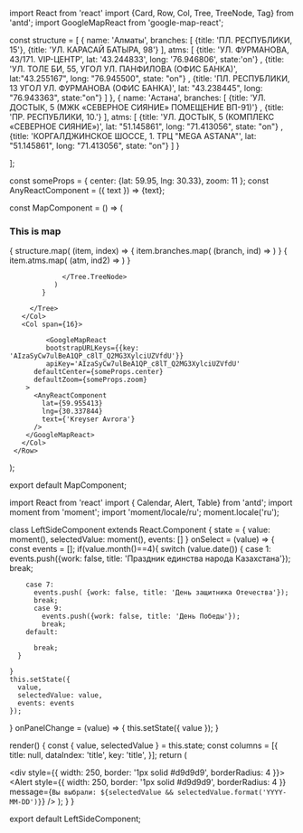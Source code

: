 import React from 'react'
import {Card, Row, Col, Tree, TreeNode, Tag} from 'antd';
import GoogleMapReact from 'google-map-react';

const structure = [
{
	name: 'Алматы',
		branches: [
					{title: 'ПЛ. РЕСПУБЛИКИ, 15'},
					{title: 'УЛ. КАРАСАЙ БАТЫРА, 98'}
				],
		atms: [
				{title: 'УЛ. ФУРМАНОВА, 43/171. VIP-ЦЕНТР',  lat: '43.244833', long: '76.946806', state:'on'} ,
				 {title:  'УЛ. ТОЛЕ БИ, 55, УГОЛ УЛ. ПАНФИЛОВА (ОФИС БАНКА)', lat:"43.255167", long: "76.945500", state: "on"} ,
				 {title:  'ПЛ. РЕСПУБЛИКИ, 13 УГОЛ УЛ. ФУРМАНОВА (ОФИС БАНКА)',  lat: "43.238445", long: "76.943363", state:"on"}
			]
},
{
	name: 'Астана',
		branches: [
					{title: 'УЛ. ДОСТЫК, 5 (МЖК «СЕВЕРНОЕ СИЯНИЕ» ПОМЕЩЕНИЕ ВП-91)'} ,
					{title: 'ПР. РЕСПУБЛИКИ, 10.'}
				],
		atms: [
				{title: 'УЛ. ДОСТЫК, 5 (КОМПЛЕКС «СЕВЕРНОЕ СИЯНИЕ»)', lat: "51.145861", long: "71.413056", state: "on"} ,
				 {title: 'КОРГАЛДЖИНСКОЕ ШОССЕ, 1. ТРЦ "MEGA ASTANA"', lat: "51.145861", long: "71.413056", state: "on"}
				]
}

];

const someProps = {
    center: {lat: 59.95, lng: 30.33},
    zoom: 11
  };
  const AnyReactComponent = ({ text }) =>  <Tag color="#2db7f5">{text}</Tag>;

const MapComponent = () => (
  <div className="offices-block">
    <h3>This is map</h3>
    <Row >
       <Col span={8}>
         <Tree>
            {
              structure.map( (item, index) =>
                 <Tree.TreeNode  key={index} title={item.name}>
                    {
                      item.branches.map( (branch, ind) =>
                        <Tree.TreeNode  key={ind+10} title={"Отделение: " + branch.title}/>
                      )
                    }
                    { item.atms.map( (atm, ind2) =>
                        <Tree.TreeNode  key={ind2+20} title={"ATM: " + atm.title}/>
                      )
                    }

                 </Tree.TreeNode>
               )
            }

         </Tree>
       </Col>
       <Col span={16}>

             <GoogleMapReact
             bootstrapURLKeys={{key: 'AIzaSyCw7ulBeA1QP_c8lT_Q2MG3XylciUZVfdU'}}
             apiKey='AIzaSyCw7ulBeA1QP_c8lT_Q2MG3XylciUZVfdU'
          defaultCenter={someProps.center}
          defaultZoom={someProps.zoom}
        >
          <AnyReactComponent
            lat={59.955413}
            lng={30.337844}
            text={'Kreyser Avrora'}
          />
        </GoogleMapReact>
       </Col>
     </Row>
   </div>
);

export default MapComponent;



import React from 'react'
import { Calendar, Alert, Table} from 'antd';
import moment from 'moment';
import 'moment/locale/ru';
moment.locale('ru');

class LeftSideComponent extends React.Component {
  state = {
    value: moment(),
    selectedValue: moment(),
    events: []
  }
  onSelect = (value) => {
    const events = [];
    if(value.month()==4){
      switch (value.date()) {
        case 1:
          events.push({work: false, title: 'Праздник единства народа Казахстана'});
          break;

        case 7:
          events.push( {work: false, title: 'День защитника Отечества'});
          break;
          case 9:
            events.push({work: false, title: 'День Победы'});
            break;
        default:

          break;
      }

    }
    this.setState({
      value,
      selectedValue: value,
      events: events
    });
  }
  onPanelChange = (value) => {
    this.setState({ value });
  }

  render() {
    const { value, selectedValue } = this.state;
    const columns = [{
        title: null,
        dataIndex: 'title',
        key: 'title',
      }];
    return (
      <div>
        <div style={{ width: 250, border: '1px solid #d9d9d9', borderRadius: 4 }}>
            <Calendar value={value} onSelect={this.onSelect} onPanelChange={this.onPanelChange} fullscreen={false}/>
        </div>
        <Alert style={{ width: 250, border: '1px solid #d9d9d9', borderRadius: 4 }} message={`Вы выбрали: ${selectedValue && selectedValue.format('YYYY-MM-DD')}`} />
        <Table dataSource={this.state.events} columns={columns}  pagination={false}/>
      </div>
    );
  }
}

export default LeftSideComponent;
